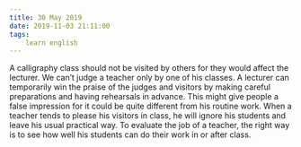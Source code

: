 ```yaml
---
title: 30 May 2019
date: 2019-11-03 21:11:00
tags:
    learn english
---
```

A calligraphy class should not be visited
by others for they would affect the lecturer. We can’t judge a teacher only by one
of his classes. A lecturer can temporarily win the praise of the judges and
visitors by making careful preparations and having rehearsals in advance. This might
give people a false impression for it could be quite different from his routine
work. When a teacher tends to please his visitors in class, he will ignore his
students and leave his usual practical way. To evaluate the job of a teacher,
the right way is to see how well his students can do their work in or after
class.